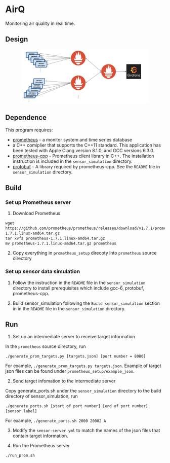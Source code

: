 # AirQ 
 Monitoring air quality in real time.

## Design

<p align="center">
<img src="./images/system.png" width="400">
</p>

## Dependence
This program requires:
* [prometheus]("https://prometheus.io") - a monitor system and time series database
* a C++ comiplier that supports the C++11 standard. This application has been tested with Apple Clang version 8.1.0, and GCC versions 6.3.0.
* [prometheus-cpp]("https://github.com/jupp0r/prometheus-cpp") - Prometheus client library in C++. The installation instruction is included in the `sensor_simulation` directory.
* [protobuf]("https://github.com/google/protobuf") - A library required by prometheus-cpp. See the `README` file in `sensor_simulation` directory.

## Build

### Set up Prometheus server 

1. Download Prometheus

```
wget https://github.com/prometheus/prometheus/releases/download/v1.7.1/prometheus-1.7.1.linux-amd64.tar.gz
tar xvfz prometheus-1.7.1.linux-amd64.tar.gz
mv prometheus-1.7.1.linux-amd64.tar.gz prometheus
```

2. Copy everything in `prometheus_setup` direcoty into `prometheus` source directory


### Set up sensor data simulation

1. Follow the instruction in the `README` file in the `sensor_simulation` directory to install prerequisites which include gcc-6, protobuf, prometheus-cpp.

2. Build sensor_simulation following the `Build sensor_simulation` section in in the `README` file in the `sensor_simulation` directory.

## Run

1. Set up an intermediate server to receive target information

In the `prometheus` source directory, run 

```
./generate_prom_targets.py [targets.json] [port number = 8080]
```
For example, `./generate_prom_targets.py targets.json`. Example of target json files can be found under `prometheus_setup/example_json`.

2. Send target infomation to the intermediate server

Copy generate_ports.sh under the `sensor_simulation` directory to the build directory of sensor_simulation, run

```
./generate_ports.sh [start of port number] [end of port number] [sensor label]
```
For example, `./generate_ports.sh 2000 20002 A`

3. Modify the `sensor-server.yml` to match the names of the json files that contain target information.

4. Run the Prometheus server

```
./run_prom.sh
```



